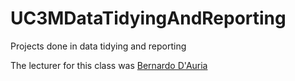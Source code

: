 # UC3MDataTidyingAndReporting
Projects done in data tidying and reporting

The lecturer for this class was [Bernardo D'Auria](http://portal.uc3m.es/portal/page/portal/dpto_estadistica/personal/bernardo_d_auria)


